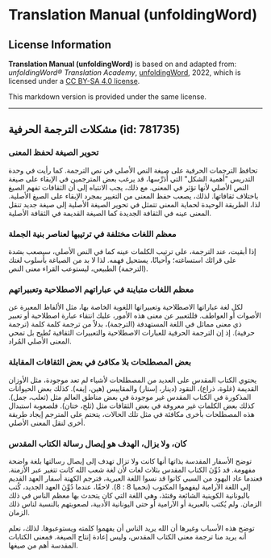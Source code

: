 # Translation Manual (unfoldingWord)

## License Information

**Translation Manual (unfoldingWord)** is based on and adapted from: _unfoldingWord® Translation Academy_, [unfoldingWord](https://unfoldingword.org/utw), 2022, which is licensed under a [CC BY-SA 4.0 license](https://creativecommons.org/licenses/by-sa/4.0/legalcode.en).

This markdown version is provided under the same license.



--------------------------------

## مشكلات الترجمة الحرفية (id: 781735)

### تحوير الصيغة لحفظ المعنى

تحافظ الترجمات الحرفية على صيغة النص الأصلي في نص الترجمة. كما رأيت في وحدة التدريس "أهمية الشكل" التي أُدَرِّسها، قد يرغب بعض المترجمين في الإبقاء على صيغة النص الأصلي لأنها تؤثر في المعنى. مع ذلك، يجب الانتباه إلى أن الثقافات تفهم الصيغ باختلاف ثقافاتها. لذلك، يصعب حفظ المعنى من التغيير بمجرد الإبقاء على الصيغ الأصلية. لذا، الطريقة الوحيدة لحماية المعنى تتمثل في تحوير الصيغة الأصلية إلى صيغة جديد تنقل المعنى عينه في الثقافة الجديدة كما الصيغة القديمة في الثقافة الأصلية.

### معظم اللغات مختلفة في ترتيبها لعناصر بنية الجملة

إذا أبقيت، عند الترجمة، على ترتيب الكلمات عينه كما في النص الأصلي، سيصعب بشدة على قرائك استساغته؛ وأحيانًا، يستحيل فهمه. لذا لا بد من الصياغة بأسلوب لغتك (الترجمة) الطبيعي، ليستوعب القراء معنى النص.

### معظم اللغات متباينة في عباراتهم الاصطلاحية وتعبيراتهم

لكل لغة عباراتها الاصطلاحية وتعبيراتها اللغوية الخاصة بها، مثل الألفاظ المعبرة عن الأصوات أو العواطف. فللتعبير عن معنى هذه الأمور، عليك انتقاء عبارة اصطلاحية أو تعبير ذي معنى مماثل في اللغة المستهدفة (الترجمة)، بدلاً من ترجمة كلمة كلمة (ترجمة حرفية). إذ إن الترجمة الحرفية للعبارات الاصطلاحية والتعبيرات الثقافية تُطيح بل تمحي المعنى الأصلي المُراد.

### بعض المصطلحات بلا مكافئ في بعض الثقافات المقابلة

يحتوي الكتاب المقدس على العديد من المصطلحات لأشياء لم تعد موجودة، مثل الأوزان القديمة (غلوة، ذراع)، النقود (دينار، إستار) والمقاييس (هين، إيفه). كذلك بعض الحيوانات المذكورة في الكتاب المقدس غير موجودة في بعض مناطق العالم مثل (ثعلب، جمل). كذلك بعض الكلمات غير معروفة في بعض الثقافات مثل (ثلج، ختان). فلصعوبة استبدال هذه المصطلحات بأخرى مكافئة في مثل تلك الحالات، يتحتم على المترجم إيجاد طريقة أخرى لنقل المعنى الأصلي.

### كان، ولا يزال، الهدف هو إيصال رسالة الكتاب المقدس

توضح الأسفار المقدسة بذاتها أنها كانت ولا تزال تهدف إلى إيصال رسالتها بلغة واضحة مفهومة. قد دُوِّنَ الكتاب المقدس بثلاث لغات لأن لغة شعب الله كانت تتغير عبر الأزمنة. فعندما عاد اليهود من السبي كانوا قد نسوا اللغة العبرية، فترجم الكهنة أسفار العهد القديم إلى اللغة الآرامية ليفهموا المكتوب (نحميا 8 : 8\). لاحقًا، عندما دُوِّنَ العهد الجديد، كُتب باليونانية الكوينية الشائعة وقتئذ، وهي اللغة التي كان يتحدث بها معظم الناس في ذلك الزمان. ولم يُكتب بالعبرية أو الآرامية أو حتى اليونانية الأدبية، لصعوبتهم بالنسبة لناس ذلك الزمان.

توضح هذه الأسباب وغيرها أن الله يريد الناس أن يفهموا كلمته ويستوعبوها. لذلك، نعلم أنه يريد منا ترجمة معنى الكتاب المقدس، وليس إعادة إنتاج الصيغة. فمعنى الكتابات المقدسة أهم من صيغها.


